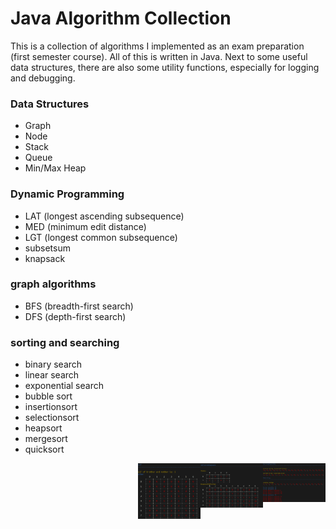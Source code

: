 # Java Algorithm Collection

This is a collection of algorithms I implemented as an exam preparation (first semester course). All of this is written in Java. Next to some useful data structures, there are also some utility functions, especially for logging and debugging.

### Data Structures
- Graph
- Node
- Stack
- Queue
- Min/Max Heap

### Dynamic Programming
- LAT (longest ascending subsequence)
- MED (minimum edit distance)
- LGT (longest common subsequence)
- subsetsum
- knapsack

### graph algorithms
- BFS (breadth-first search)
- DFS (depth-first search)

### sorting and searching
- binary search
- linear search
- exponential search
- bubble sort
- insertionsort
- selectionsort
- heapsort
- mergesort
- quicksort


<img align="right" src="https://raw.githubusercontent.com/Janniku9/AlgColle/master/images/image_2019-10-25_14-13-15.png" width="100"/>



<img align="right" src="https://raw.githubusercontent.com/Janniku9/AlgColle/master/images/image_2019-10-25_14-12-01.png" width="100"/>



<img align="right" src="https://raw.githubusercontent.com/Janniku9/AlgColle/master/images/image_2019-10-25_14-12-44.png" width="100"/>

